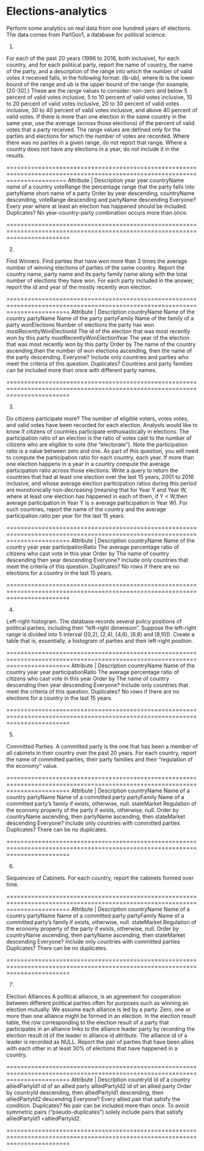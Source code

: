# Elections-analytics
Perform some analytics on real data from one hundred years of elections. The data comes from ParlGov1, a database for political science.


1.

For each of the past 20 years (1996 to 2016, both inclusive), for each country, and for each political party, report the name of country, the name of the party, and a description of the range into which the number of valid votes it received falls, in the following format: (lb-ub], where lb is the lower bound of the range and ub is the upper bound of the range (for example, (20-30].) These are the range values to consider: non-zero and below 5 percent of valid votes inclusive, 5 to 10 percent of valid votes inclusive, 10 to 20 percent of valid votes inclusive, 20 to 30 percent of valid votes inclusive, 30 to 40 percent of valid votes inclusive, and above 40 percent of valid votes. If there is more than one election in the same country in the same year, use the average (across those elections) of the percent of valid votes that a party received. The range values are defined only for the parties and elections for which the number of votes are recorded. Where there was no parties in a given range, do not report that range. Where a country does not have any elections in a year, do not include it in the results.

=============================================================================================================================
Attribute      |      Description 
year                  year
countryName           name of a country
voteRange             the percentage range that the party falls into
partyName             short name of a party
Order by              year descending, countryName descending, voteRange descending and partyName descending
Everyone?             Every year where at least an election has happened should be included.
Duplicates?           No year-country-party combination occurs more than once.

==============================================================================================================================


2. 

Find Winners. Find parties that have won more than 3 times the average number of winning elections of parties of the same country. Report the country name, party name and its party family name along with the total number of elections they have won. For each party included in the answer, report the id and year of the mostly recently won election.


==============================================================================================================================
Attribute        |            Description
countryName                   Name of the country
partyName                     Name of the party
partyFamily                   Name of the family of a party
wonElections                  Number of elections the party has won
mostRecentlyWonElectionId     The id of the election that was most recently won by this party
mostRecentlyWonElectionYear   The year of the election that was most recently won by this party
Order by                      The name of the country ascending,then the number of won elections ascending, then the name of         the party descending.
Everyone?                     Include only countries and parties who meet the criteria of this question.
Duplicates?                   Countries and party families can be included more than once with different party names.


==============================================================================================================================

3.

Do citizens participate more? The number of eligible voters, votes votes, and valid votes have been recorded for each election. Analysts would like to know if citizens of countries participate enthusiastically in elections. The participation ratio of an election is the ratio of votes cast to the number of citizens who are eligible to vote (the “electorate”). Note the participation ratio is a value between zero and one. As part of this question, you will need to compute the participation ratio for each country, each year. If more than one election happens in a year in a country compute the average participation ratio across those elections.
Write a query to return the countries that had at least one election over the last 15 years, 2001 to 2016 inclusive, and whose average election participation ratios during this period are monotonically non-decreasing (meaning that for Year Y and Year W, where at least one election has happened in each of them, if Y < W,then average participation in Year Y is ≤ average participation in Year W). For such countries, report the name of the country and the average participation ratio per year for the last 15 years.

==============================================================================================================================
Attribute            |            Description
countryName                       Name of the country
year                              year
participationRatio                The average percentage ratio of citizens who cast vote in this year
Order by                          The name of country descending then year descending
Everyone?                         Include only countries that meet the criteria of this question.
Duplicates?                       No rows if there are no elections for a country in the last 15 years.

==============================================================================================================================

4. 

Left-right histogram. The database records several policy positions of political parties, including their “left-right dimension”. Suppose the left-right range is divided into 5 interval ([0,2), [2,4), [4,6), [6,8) and [8,10]). Create a table that is, essentially, a histogram of parties and their left-right position.

==============================================================================================================================
Attribute               |                Description
countryName                              Name of the country
year                                     year
participationRatio                       The average percentage ratio of citizens who cast vote in this year
Order by                                 The name of country descending then year descending
Everyone?                                Include only countries that meet the criteria of this question.
Duplicates?                              No rows if there are no elections for a country in the last 15 years.

==============================================================================================================================

5. 
Committed Parties.
A committed party is the one that has been a member of all cabinets in their country over the past 20 years. For each country, report the name of committed parties, their party families and their “regulation of the economy” value.

==============================================================================================================================
Attribute               |                Description
countryName                              Name of a country
partyName                                Name of a committed party
partyFamily                              Name of a committed party’s family if exists, otherwise, null.
stateMarket                              Regulation of the economy property of the party if exists, otherwise, null.
Order by                                 countryName ascending, then partyName ascending, then stateMarket descending
Everyone?                                Include only countries with committed parties
Duplicates?                              There can be no duplicates.

==============================================================================================================================

6. 
Sequences of Cabinets. For each country, report the cabinets formed over time.

==============================================================================================================================
Attribute               |                Description
countryName                              Name of a country
partyName                                Name of a committed party
partyFamily                              Name of a committed party’s family if exists, otherwise, null.
stateMarket                              Regulation of the economy property of the party if exists, otherwise, null.
Order by                                 countryName ascending, then partyName ascending, then stateMarket descending
Everyone?                                Include only countries with committed parties
Duplicates?                              There can be no duplicates.

==============================================================================================================================

7.

Election Alliances A political alliance, is an agreement for cooperation between different political parties often for purposes such as winning an election mutually. We assume each alliance is led by a party. Zero, one or more than one alliance might be formed in an election. In the election result table, the row corresponding to the election result of a party that participates in an alliance links to the alliance leader party by recording the election result id of the leader in alliance id attribute. The alliance id of a leader is recorded as NULL. Report the pair of parties that have been allies with each other in at least 30% of elections that have happened in a country.

==============================================================================================================================
Attribute               |                 Description
countryId                                 id of a country
alliedPartyId1                            id of an allied party
alliedPartyId2                            id of an allied party
Order by                                  countryId descending, then alliedPartyId1 descending, then alliedPartyId2 descending
Everyone?                                 Every allied pair that satisfy the condition.
Duplicates?                               No pair can be included more than once.
                                          To avoid symmetric pairs (“pseudo-duplicates”) solely include pairs that satisfy   alliedPartyId1 <alliedPartyId2.
                                          
==============================================================================================================================
